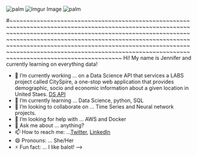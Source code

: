 ![palm](https://emojipedia-us.s3.dualstack.us-west-1.amazonaws.com/thumbs/120/emojidex/112/female-technologist_1f469-200d-1f4bb.png) ![Imgur Image](https://media.giphy.com/media/Pm9bQeR51FQS4OL3bU/source.gif) ![palm](https://emojipedia-us.s3.dualstack.us-west-1.amazonaws.com/thumbs/120/emojidex/112/female-technologist_1f469-200d-1f4bb.png) 

#~~~~~~~~~~~~~~~~~~~~~~~~~~~~~~~~~~~~~~~~~~~~~~~~~~~~~~~~~~~~~~~~~~~~~~~~~~~~~~~~~~~~~~~~~~~~~~~~~~~~~~~~~~~~~~~~~~~~~~~~~~~~~~~~~~~~~~~~~~~~~~~~~~~~~~~~~~~~~~~~~~~~~~~~~~~~~~~~~~~~~~~~~~~~~~~~~~~~~~~~~~~~~~~~~~~~~~~~~~~~~~~~~~~~~~~~~~~~~~~~~~~~~~~~~~~~~~~~~~~~~~~~~~~~~~~~~~~~~~~~~~~~~~~~~~~~~~~~~~~~~~~~~~~~~~~~~~~~~~~~~~~~~~~~~~~~~~~~~~~~~~~~~~~~~~~~~~~~~
Hi! My name is Jennifer and currently learning on everything data! 

- 🔭 I’m currently working ... on a Data Science API that services a LABS project called CitySpire, 
      a one-stop web application that provides demographic, socio and economic information about a 
      given location in United Staes. [DS API](https://h-ds2.cityspire.dev/#/)
- 🌱 I’m currently learning ... Data Science, python, SQL
- 👯 I’m looking to collaborate on ... Time Series and Neural network projects.
- 🤔 I’m looking for help with ... AWS and Docker
- 💬 Ask me about ... anything?
- 📫 How to reach me: ...[Twitter](https://twitter.com/JenniferOBanks1), [LinkedIn](https://www.linkedin.com/in/jenniferobanks/)
- 😄 Pronouns: ... She/Her
- ⚡ Fun fact: ... I like balot!
-->
